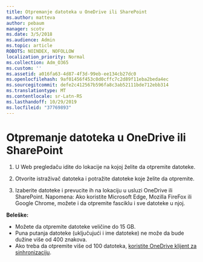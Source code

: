 ```yaml
---
title: Otpremanje datoteka u OneDrive ili SharePoint
ms.author: matteva
author: pebaum
manager: scotv
ms.date: 3/5/2018
ms.audience: Admin
ms.topic: article
ROBOTS: NOINDEX, NOFOLLOW
localization_priority: Normal
ms.collection: Adm_O365
ms.custom: ''
ms.assetid: a016fa63-4d87-4f3d-99eb-ee134cb27dc0
ms.openlocfilehash: 9af01456f453c0d0cffc7c2d89f11eba2beda4ec
ms.sourcegitcommit: defe2c412567b596fa8c3ab52111bde712ebb314
ms.translationtype: MT
ms.contentlocale: sr-Latn-RS
ms.lasthandoff: 10/29/2019
ms.locfileid: "37769893"
---
```

# <a name="upload-files-to-onedrive-or-sharepoint"></a>Otpremanje datoteka u OneDrive ili SharePoint

1. U Web pregledaču idite do lokacije na kojoj želite da otpremite datoteke.
    
2. Otvorite istraživač datoteka i potražite datoteke koje želite da otpremite.
    
3. Izaberite datoteke i prevucite ih na lokaciju u usluzi OneDrive ili SharePoint. Napomena: Ako koristite Microsoft Edge, Mozilla FireFox ili Google Chrome, možete i da otpremite fasciklu i sve datoteke u njoj.
    
**Beleške:**
- Možete da otpremite datoteke veličine do 15 GB. 
- Puna putanja datoteke (uključujući i ime datoteke) ne može da bude dužine više od 400 znakova. 
- Ako treba da otpremite više od 100 datoteka, [koristite OneDrive klijent za sinhronizaciju](https://go.microsoft.com/fwlink/?linkid=866427). 
  

